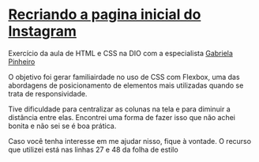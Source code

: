 # [Recriando a pagina inicial do Instagram](https://gracibrea.github.io/recriando-instagram/)
 Exercício da aula de HTML e CSS na DIO com a especialista <a href="https://github.com/SpruceGabriela">Gabriela Pinheiro</a>
 <p>O objetivo foi gerar familiairdade no uso de CSS com Flexbox, uma das abordagens de posicionamento de elementos mais utilizadas quando se trata de responsividade.</p>
 <p>Tive dificuldade para centralizar as colunas na tela e para diminuir a distância entre elas. Encontrei uma forma de fazer isso que não achei bonita e não sei se é boa prática.</p>
 <p>Caso você tenha interesse em me ajudar nisso, fique à vontade. O recurso que utilizei está  nas linhas 27 e 48 da folha de estilo</p>
 
